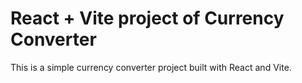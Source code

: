 # React + Vite project of Currency Converter
This is a simple currency converter project built with React and Vite.
